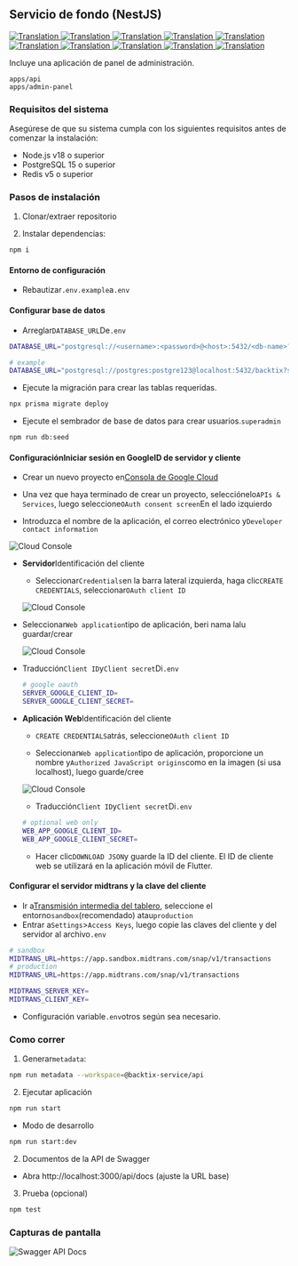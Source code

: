 ## Servicio de fondo (NestJS)

<a href="./api-service.md">
  <img alt="Translation" src="https://img.shields.io/badge/Bahasa_Indonesia-blue?style=for-the-badge&logo=googletranslate&logoColor=blue&labelColor=white">
</a>
<a href="./api-service.en.md">
  <img alt="Translation" src="https://img.shields.io/badge/English-blue?style=for-the-badge&logo=googletranslate&logoColor=blue&labelColor=white">
</a>
<a href="./api-service.zh-CN.md">
  <img alt="Translation" src="https://img.shields.io/badge/简体中文-blue?style=for-the-badge&logo=googletranslate&logoColor=blue&labelColor=white">
</a>
<a href="./api-service.ja.md">
  <img alt="Translation" src="https://img.shields.io/badge/日本語-blue?style=for-the-badge&logo=googletranslate&logoColor=blue&labelColor=white">
</a>
<a href="./api-service.ar.md">
  <img alt="Translation" src="https://img.shields.io/badge/Arabic_عربي-blue?style=for-the-badge&logo=googletranslate&logoColor=blue&labelColor=white">
</a>
<a href="./api-service.pt.md">
  <img alt="Translation" src="https://img.shields.io/badge/Português-blue?style=for-the-badge&logo=googletranslate&logoColor=blue&labelColor=white">
</a>
<a href="./api-service.es.md">
  <img alt="Translation" src="https://img.shields.io/badge/Español-blue?style=for-the-badge&logo=googletranslate&logoColor=blue&labelColor=white">
</a>
<a href="./api-service.fr.md">
  <img alt="Translation" src="https://img.shields.io/badge/Français-blue?style=for-the-badge&logo=googletranslate&logoColor=blue&labelColor=white">
</a>
<a href="./api-service.vi.md">
  <img alt="Translation" src="https://img.shields.io/badge/Tiếng_Việt-blue?style=for-the-badge&logo=googletranslate&logoColor=blue&labelColor=white">
</a>
<a href="./api-service.hi.md">
  <img alt="Translation" src="https://img.shields.io/badge/Hindi_हिंदी-blue?style=for-the-badge&logo=googletranslate&logoColor=blue&labelColor=white">
</a>

Incluye una aplicación de panel de administración.

    apps/api
    apps/admin-panel

### Requisitos del sistema

Asegúrese de que su sistema cumpla con los siguientes requisitos antes de comenzar la instalación:

-   Node.js v18 o superior
-   PostgreSQL 15 o superior
-   Redis v5 o superior

### Pasos de instalación

1.  Clonar/extraer repositorio

2.  Instalar dependencias:

```bash
npm i
```

#### Entorno de configuración

-   Rebautizar`.env.example`a`.env`

#### Configurar base de datos

-   Arreglar`DATABASE_URL`De`.env`

```sh
DATABASE_URL="postgresql://<username>:<password>@<host>:5432/<db-name>?schema=public"

# example
DATABASE_URL="postgresql://postgres:postgre123@localhost:5432/backtix?schema=public"
```

-   Ejecute la migración para crear las tablas requeridas.

```bash
npx prisma migrate deploy
```

-   Ejecute el sembrador de base de datos para crear usuarios.`superadmin`

```bash
npm run db:seed
```

#### Configuración**Iniciar sesión en Google**ID de servidor y cliente

-   Crear un nuevo proyecto en[Consola de Google Cloud](https://console.cloud.google.com/projectcreate)

-   Una vez que haya terminado de crear un proyecto, selecciónelo`APIs & Services`, luego seleccione`OAuth consent screen`En el lado izquierdo

-   Introduzca el nombre de la aplicación, el correo electrónico y`Developer contact information`

![Cloud Console](/assets/Screenshot_1.png)

-   **Servidor**Identificación del cliente

    -   Seleccionar`Credentials`en la barra lateral izquierda, haga clic`CREATE CREDENTIALS`, seleccionar`OAuth client ID`

    ![Cloud Console](/assets/Screenshot_2.png)


-   Seleccionar`Web application`tipo de aplicación, beri nama lalu guardar/crear

    ![Cloud Console](/assets/Screenshot_3.png)

-   Traducción`Client ID`y`Client secret`Di`.env`

    ```sh
    # google oauth
    SERVER_GOOGLE_CLIENT_ID=
    SERVER_GOOGLE_CLIENT_SECRET=
    ```

-   **Aplicación Web**Identificación del cliente

    -   `CREATE CREDENTIALS`atrás, seleccione`OAuth client ID`

    -   Seleccionar`Web application`tipo de aplicación, proporcione un nombre y`Authorized JavaScript origins`como en la imagen (si usa localhost), luego guarde/cree

    ![Cloud Console](/assets/Screenshot_4.png)

    -   Traducción`Client ID`y`Client secret`Di`.env`

    ```sh
    # optional web only
    WEB_APP_GOOGLE_CLIENT_ID=
    WEB_APP_GOOGLE_CLIENT_SECRET=
    ```

    -   Hacer clic`DOWNLOAD JSON`y guarde la ID del cliente. El ID de cliente web se utilizará en la aplicación móvil de Flutter.

#### Configurar el servidor midtrans y la clave del cliente

-   Ir a[Transmisión intermedia del tablero](https://dashboard.midtrans.com/), seleccione el entorno`sandbox`(recomendado) atau`production`
-   Entrar a`Settings`>`Access Keys`, luego copie las claves del cliente y del servidor al archivo`.env`

```sh
# sandbox
MIDTRANS_URL=https://app.sandbox.midtrans.com/snap/v1/transactions
# production
MIDTRANS_URL=https://app.midtrans.com/snap/v1/transactions

MIDTRANS_SERVER_KEY=
MIDTRANS_CLIENT_KEY=
```

-   Configuración variable`.env`otros según sea necesario.

### Como correr

1.  Generar`metadata`:

```bash
npm run metadata --workspace=@backtix-service/api
```

2.  Ejecutar aplicación

```bash
npm run start
```

-   Modo de desarrollo

```bash
npm run start:dev
```

2.  Documentos de la API de Swagger

-   Abra http&#x3A;//localhost:3000/api/docs (ajuste la URL base)

3.  Prueba (opcional)

```bash
npm test
```

### Capturas de pantalla

![Swagger API Docs](/assets/swagger.png)
